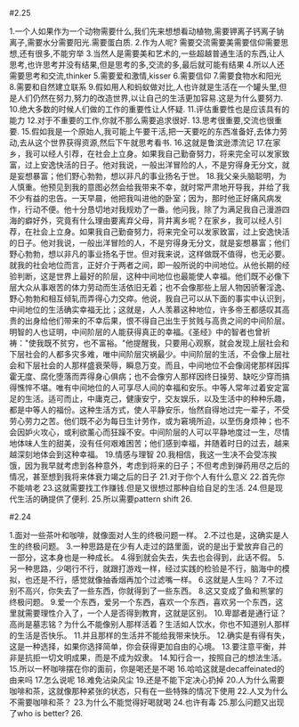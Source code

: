 #2.25

1.一个人如果作为一个动物需要什么,我们先来想想看动植物,需要钾离子钙离子钠离子,需要水分需要阳光.需要蛋白质.
2.作为人呢? 需要交流需要美需要信仰需要思想,还有很多,不能穷举
3.当然人是需要美和艺术的,一些超越普通生活的东西,让人思考,也许思考并没有结果,但是思考的多,交流的多,最后就可能有结果
4.所以人还需要思考和交流,thinker
5.需要爱和激情,kisser
6.需要信仰
7.需要食物水和阳光
8.需要和自然建立联系
9.假如用人和蚂蚁做对比,人也许就是生活在一个罐头里,但是人们仍然在努力,努力的改造世界,以让自己的生活更加容易.这是为什么要努力.
10.绝大多数的时候人们做的工作的重要性让人怀疑.
11.评估重要性也是应该具有的能力
12.对于不重要的工作,你就不那么需要追求很好.
13.思考很重要,交流也很重要.
15.假如我是一个原始人,我可能上午要干活,把一天要吃的东西准备好,去体力劳动,去从这个世界获得资源,然后下午就思考看书.
16.这就是鲁滨逊漂流记
17.在家乡，我可以经人引荐，在社会上立身。如果我自己勤奋努力，将来完全可以发家致富，过上安逸快活的日子。他对我说，一般出洋冒险的人，不是穷得身无分文，就是妄想暴富；他们野心勃勃，想以非凡的事业扬名于世。
18.我父亲头脑聪明，为人慎重。他预见到我的意图必然会给我带来不幸，就时常严肃地开导我，并给了我不少有益的忠告。一天早晨，他把我叫进他的卧室；因为，那时他正好痛风病发作，行动不便。他十分恳切地对我规劝了一番。他问我，除了为满足我自己漫游四海的癖好外，究竟有什么理由要离弃父母，背井离乡呢？在家乡，我可以经人引荐，在社会上立身。如果我自己勤奋努力，将来完全可以发家致富，过上安逸快活的日子。他对我说，一般出洋冒险的人，不是穷得身无分文，就是妄想暴富；他们野心勃勃，想以非凡的事业扬名于世。但对我来说，这样做既不值得，也无必要。就我的社会地位而言，正好介于两者之间，即一般所说的中间地位。从他长期的经验判断，这是世界上最好的阶层，这种中间地位也最能使人幸福。他们既不必像下层大众从事艰苦的体力劳动而生活依旧无着；也不会像那些上层人物因骄奢淫逸、野心勃勃和相互倾轧而弄得心力交瘁。他说，我自己可以从下面的事实中认识到，中间地位的生活确实幸福无比；这就是，人人羡慕这种地位，许多帝王都感叹其高贵的出身给他们带来的不幸后果，恨不得自己出生于贫贱与高贵之间的中间阶层。明智的人也证明，中间阶层的人能获得真正的幸福。《圣经》中的智者也曾祈祷："使我既不贫穷，也不富裕。"他提醒我，只要用心观察，就会发现上层社会和下层社会的人都多灾多难，唯中间阶层灾祸最少。中间阶层的生活，不会像上层社会和下层社会的人那样盛衰荣辱，瞬息万变。而且，中间地位不会像阔佬那样因挥霍无度、腐化堕落而弄得身心俱病；也不会像穷人那样因终日操劳、缺吃少穿而搞得憔悴不堪。唯有中间地位的人可享尽人间的幸福和安乐。中等人常年过着安定富足的生活。适可而止，中庸克己，健康安宁，交友娱乐，以及生活中的种种乐趣，都是中等人的福份。这种生活方式，使人平静安乐，怡然自得地过完一辈子，不受劳心劳力之苦。他们既不必为每日生计劳作，或为窘境所迫，以至伤身烦神；也不会因妒火攻心，或利欲薰心而狂躁不安。中间阶层的人可以平静地度过一生，尽情地体味人生的甜美，没有任何艰难困苦；他们感到幸福，并随着时日的过去，越来越深刻地体会到这种幸福。
19.情感与理智
20.我相信，我这一生决不会受冻挨饿，因为我早就考虑到各种意外，考虑到将来的日子；不但考虑到弹药用尽之后的情况，甚至想到我将来体衰力竭之后的日子
21.对于你个人有什么意义
22.首先你不能啃老
23.这就需要找工作赚钱.但是又很想过那种自给自足的生活.
24.但是现代生活的确提供了便利.
25.所以需要pattern shift
26.


#2.24

1.面对一些茶叶和咖啡，就像面对人生的终极问题一样。
2.不过也是，这确实是人生的终极问题。
3.一种思路是在少有人走过的路里面，说的是出于爱放弃自己的一部分，这本身也是一种成长。
4.得到就会失去，失去也会得到，此话不假。
5.另一种思路，少喝行不行，就跟打游戏一样，经过实践的检验是不行，脑海中的模拟，也还是不行，感觉就像抽香烟再加个过滤嘴一样。
6.这就是人生吗？
7.不过别不高兴，你失去了一些东西，你就得到了一些东西。
8.这又变成了鱼和熊掌的终极问题。
9.爱一个东西，爱另一个东西，喜欢一个东西，喜欢另一个东西，这里就需要理性介入了，一个人是否得到教育，这就是区别。
10.卑鄙者是通行证？高尚是墓志铭？为什么不能像别人那样活着？生活如人饮水，你也不知道别人那样的生活是否快乐。
11.并且那样的生活并不能给我带来快乐。 
12.确实是有得有失，这是一种选择，如果你选择简单，你会获得更加自由的心境。
13.要注意平衡，并非是抗拒一切文明成果，而是不成为奴隶。
14.知行合一，按照自己的想法生活。
15.所以一杯咖啡摆在你的面前，你是喝还是不喝
16.哈哈这就是decaffeinated的由来吗
17.怎么说呢
18.难免沾染风尘
19.还是不能下定决心扔掉
20.人为什么需要咖啡和茶，这就像那种紧张的状态，只有在一些特殊的情况下使用
22.人又为什么不需要咖啡和茶？
23.为什么不能觉得好喝就喝
24.也许有毒
25.那么问题又出现了who is better?
26.
